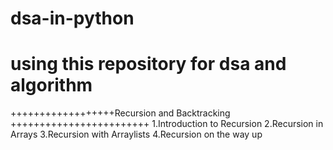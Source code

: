 # dsa-in-python
# using this repository for dsa and algorithm

++++++++++++++++++Recursion and Backtracking  ++++++++++++++++++++++++
1.Introduction to Recursion
2.Recursion in Arrays
3.Recursion with Arraylists
4.Recursion on the way up
